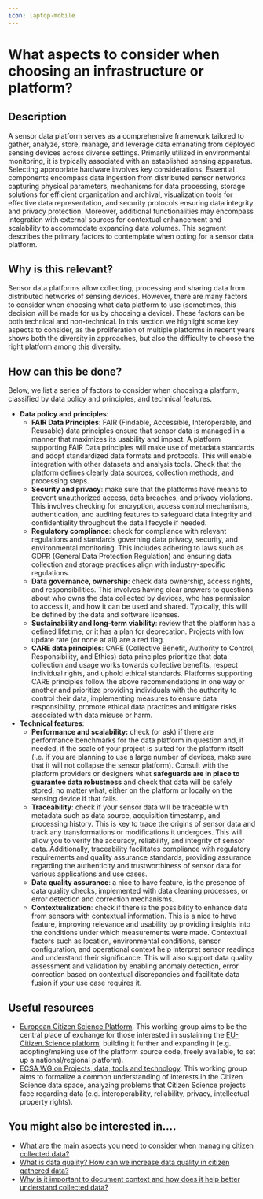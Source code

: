 ```yaml
---
icon: laptop-mobile
---
```


# What aspects to consider when choosing an infrastructure or platform?

## Description

A sensor data platform serves as a comprehensive framework tailored to gather, analyze, store, manage, and leverage data emanating from deployed sensing devices across diverse settings. Primarily utilized in environmental monitoring, it is typically associated with an established sensing apparatus. Selecting appropriate hardware involves key considerations. Essential components encompass data ingestion from distributed sensor networks capturing physical parameters, mechanisms for data processing, storage solutions for efficient organization and archival, visualization tools for effective data representation, and security protocols ensuring data integrity and privacy protection. Moreover, additional functionalities may encompass integration with external sources for contextual enhancement and scalability to accommodate expanding data volumes. This segment describes the primary factors to contemplate when opting for a sensor data platform.

## Why is this relevant?

Sensor data platforms allow collecting, processing and sharing data from distributed networks of sensing devices. However, there are many factors to consider when choosing what data platform to use (sometimes, this decision will be made for us by choosing a device). These factors can be both technical and non-technical. In this section we highlight some key aspects to consider, as the proliferation of multiple platforms in recent years shows both the diversity in approaches, but also the difficulty to choose the right platform among this diversity.

## How can this be done?

Below, we list a series of factors to consider when choosing a platform, classified by data policy and principles, and technical features.

* **Data policy and principles**:
  * **FAIR Data Principles**: FAIR (Findable, Accessible, Interoperable, and Reusable) data principles ensure that sensor data is managed in a manner that maximizes its usability and impact. A platform supporting FAIR Data principles will make use of metadata standards and adopt standardized data formats and protocols. This will enable integration with other datasets and analysis tools. Check that the platform defines clearly data sources, collection methods, and processing steps.
  * **Security and privacy**: make sure that the platforms have means to prevent unauthorized access, data breaches, and privacy violations. This involves checking for encryption, access control mechanisms, authentication, and auditing features to safeguard data integrity and confidentiality throughout the data lifecycle if needed.
  * **Regulatory compliance**: check for compliance with relevant regulations and standards governing data privacy, security, and environmental monitoring. This includes adhering to laws such as GDPR (General Data Protection Regulation) and ensuring data collection and storage practices align with industry-specific regulations.
  * **Data governance, ownership**: check data ownership, access rights, and responsibilities. This involves having clear answers to questions about who owns the data collected by devices, who has permission to access it, and how it can be used and shared. Typically, this will be defined by the data and software licenses.
  * **Sustainability and long-term viability**: review that the platform has a defined lifetime, or it has a plan for deprecation. Projects with low update rate (or none at all) are a red flag.
  * **CARE data principles**: CARE (Collective Benefit, Authority to Control, Responsibility, and Ethics) data principles prioritize that data collection and usage works towards collective benefits, respect individual rights, and uphold ethical standards. Platforms supporting CARE principles follow the above recommendations in one way or another and prioritize providing individuals with the authority to control their data, implementing measures to ensure data responsibility, promote ethical data practices and mitigate risks associated with data misuse or harm.
* **Technical features**:
  * **Performance and scalability:** check (or ask) if there are performance benchmarks for the data platform in question and, if needed, if the scale of your project is suited for the platform itself (i.e. if you are planning to use a large number of devices, make sure that it will not collapse the sensor platform). Consult with the platform providers or designers what **safeguards are in place to guarantee data robustness** and check that data will be safely stored, no matter what, either on the platform or locally on the sensing device if that fails.
  * **Traceability**: check if your sensor data will be traceable with metadata such as data source, acquisition timestamp, and processing history. This is key to trace the origins of sensor data and track any transformations or modifications it undergoes. This will allow you to verify the accuracy, reliability, and integrity of sensor data. Additionally, traceability facilitates compliance with regulatory requirements and quality assurance standards, providing assurance regarding the authenticity and trustworthiness of sensor data for various applications and use cases.
  * **Data quality assurance**: a nice to have feature, is the presence of data quality checks, implemented with data cleaning processes, or error detection and correction mechanisms.
  * **Contextualization**: check if there is the possibility to enhance data from sensors with contextual information. This is a nice to have feature, improving relevance and usability by providing insights into the conditions under which measurements were made. Contextual factors such as location, environmental conditions, sensor configuration, and operational context help interpret sensor readings and understand their significance. This will also support data quality assessment and validation by enabling anomaly detection, error correction based on contextual discrepancies and facilitate data fusion if your use case requires it.

## Useful resources

* [European Citizen Science Platform](https://www.ecsa.ngo/working-groups/european-citizen-science-platform/). This working group aims to be the central place of exchange for those interested in sustaining the [EU-Citizen.Science platform](https://eu-citizen.science/), building it further and expanding it (e.g. adopting/making use of the platform source code, freely available, to set up a national/regional platform).
* [ECSA WG on Projects, data, tools and technology](https://www.ecsa.ngo/working-groups/projects-data-tools-and-technology/). This working group aims to formalize a common understanding of interests in the Citizen Science data space, analyzing problems that Citizen Science projects face regarding data (e.g. interoperability, reliability, privacy, intellectual property rights).

## You might also be interested in….

* [What are the main aspects you need to consider when managing citizen collected data?](../managing-data/what-are-the-main-aspects-you-need-to-consider-when-managing-citizen-collected-data.md)
* [What is data quality? How can we increase data quality in citizen gathered data?](../managing-data/what-is-data-quality-how-can-we-increase-data-quality-in-citizen-gathered-data.md)
* [Why is it important to document context and how does it help better understand collected data?](../managing-data/why-is-it-important-to-document-context-and-how-does-it-help-better-understand-collected-data.md)
